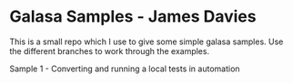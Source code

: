 # Galasa Samples - James Davies

This is a small repo which I use to give some simple galasa samples. Use the different branches to work through the examples.

Sample 1 - Converting and running a local tests in automation